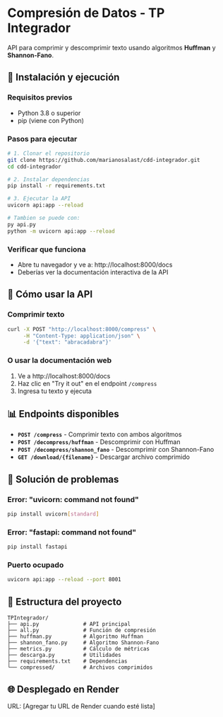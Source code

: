 # Compresión de Datos - TP Integrador

API para comprimir y descomprimir texto usando algoritmos **Huffman** y **Shannon-Fano**.

## 🚀 Instalación y ejecución

### Requisitos previos
- Python 3.8 o superior
- pip (viene con Python)

### Pasos para ejecutar

```bash
# 1. Clonar el repositorio
git clone https://github.com/marianosalast/cdd-integrador.git
cd cdd-integrador

# 2. Instalar dependencias
pip install -r requirements.txt

# 3. Ejecutar la API
uvicorn api:app --reload

# Tambien se puede con:
py api.py
python -m uvicorn api:app --reload
```

### Verificar que funciona
- Abre tu navegador y ve a: http://localhost:8000/docs
- Deberías ver la documentación interactiva de la API

## 📡 Cómo usar la API

### Comprimir texto
```bash
curl -X POST "http://localhost:8000/compress" \
     -H "Content-Type: application/json" \
     -d '{"text": "abracadabra"}'
```

### O usar la documentación web
1. Ve a http://localhost:8000/docs
2. Haz clic en "Try it out" en el endpoint `/compress`
3. Ingresa tu texto y ejecuta

## 📊 Endpoints disponibles

- **`POST /compress`** - Comprimir texto con ambos algoritmos
- **`POST /decompress/huffman`** - Descomprimir con Huffman
- **`POST /decompress/shannon_fano`** - Descomprimir con Shannon-Fano
- **`GET /download/{filename}`** - Descargar archivo comprimido

## 🔧 Solución de problemas

### Error: "uvicorn: command not found"
```bash
pip install uvicorn[standard]
```

### Error: "fastapi: command not found"
```bash
pip install fastapi
```

### Puerto ocupado
```bash
uvicorn api:app --reload --port 8001
```

## 📁 Estructura del proyecto

```
TPIntegrador/
├── api.py              # API principal
├── all.py              # Función de compresión
├── huffman.py          # Algoritmo Huffman
├── shannon_fano.py     # Algoritmo Shannon-Fano
├── metrics.py          # Cálculo de métricas
├── descarga.py         # Utilidades
├── requirements.txt    # Dependencias
└── compressed/         # Archivos comprimidos
```

## 🌐 Desplegado en Render
URL: [Agregar tu URL de Render cuando esté lista]